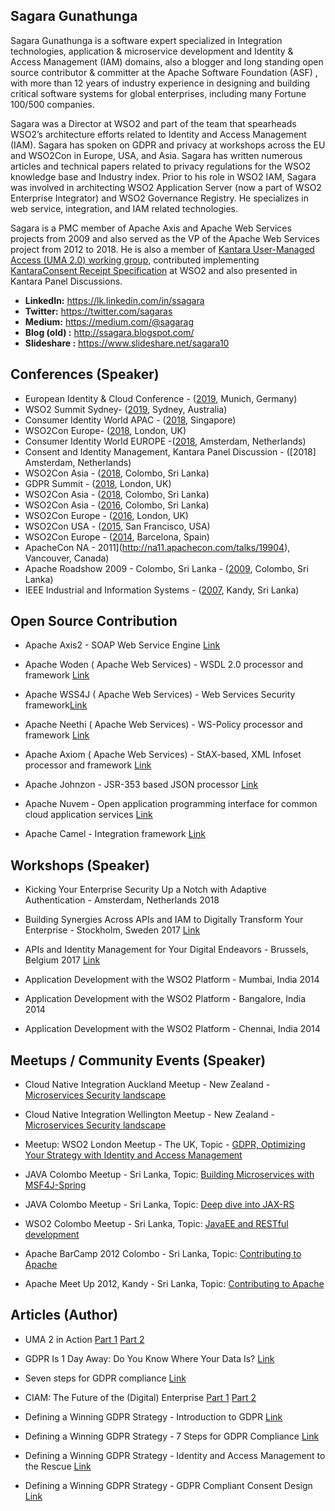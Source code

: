 ## Sagara Gunathunga

Sagara Gunathunga is a software expert specialized in Integration technologies, application & microservice development and Identity &  Access Management (IAM) domains, also a blogger and long standing open source contributor & committer at the Apache Software Foundation (ASF) , with more than 12 years of industry experience in designing and building critical software systems for global enterprises, including many Fortune 100/500 companies. 

Sagara was a Director at WSO2 and part of the team that spearheads WSO2’s architecture efforts related to Identity and Access Management (IAM). Sagara has spoken on GDPR and privacy at workshops across the EU and WSO2Con in Europe, USA, and Asia. Sagara has written numerous articles and technical papers related to privacy regulations for the WSO2 knowledge base and Industry index. Prior to his role in WSO2 IAM, Sagara was involved in architecting WSO2 Application Server (now a part of WSO2 Enterprise Integrator) and WSO2 Governance Registry. He specializes in web service, integration, and IAM related technologies.

Sagara is a PMC member of Apache Axis and Apache Web Services projects from 2009 and also served as the VP of the Apache Web Services project from 2012 to 2018. He is also a member of [Kantara User-Managed Access (UMA 2.0) working group](https://kantarainitiative.org/confluence/display/uma/Participant+Roster), contributed implementing [KantaraConsent Receipt Specification](https://kantarainitiative.org/file-downloads/consent-receipt-specification-v1-1-0/) at WSO2 and also presented in Kantara Panel Discussions. 



* **LinkedIn:** https://lk.linkedin.com/in/ssagara 
* **Twitter:** https://twitter.com/sagaras
* **Medium:** https://medium.com/@sagarag
* **Blog (old) :** http://ssagara.blogspot.com/
* **Slideshare :** https://www.slideshare.net/sagara10

## Conferences (Speaker)

* European Identity & Cloud Conference - ([2019](https://www.kuppingercole.com/events/eic2019/speakers/1880), Munich, Germany)
* WSO2 Summit Sydney- ([2019](https://wso2.com/summit/sydney-2019#Agenda), Sydney, Australia)
* Consumer Identity World APAC - ([2018](https://www.kuppingercole.com/events/ciwapac2018/speakers/1880), Singapore)
* WSO2Con Europe- ([2018](https://eu18.wso2con.com/speakers/), London, UK)
* Consumer Identity World EUROPE -([2018](https://www.kuppingercole.com/events/ciweu2018/speakers/1880), Amsterdam, Netherlands)
* Consent and Identity Management, Kantara Panel Discussion  - ([2018] Amsterdam, Netherlands)
* WSO2Con Asia - ([2018](https://asia18.wso2con.com/speakers/), Colombo, Sri Lanka)
* GDPR Summit - ([2018](https://registration.dataprotectionworldforum.com/EN/gdprsummitapril/GDPR-Roadmap), London, UK)
* WSO2Con Asia - ([2018](https://asia18.wso2con.com/speakers/), Colombo, Sri Lanka)
* WSO2Con Asia - ([2016](https://asia16.wso2con.com/speakers/), Colombo, Sri Lanka)
* WSO2Con Europe - ([2016](https://eu16.wso2con.com/speakers/), London, UK)
* WSO2Con USA - ([2015](https://us15.wso2con.com/speakers/), San Francisco, USA)
* WSO2Con Europe - ([2014](http://eu14.wso2con.com/speakers/), Barcelona, Spain)
* ApacheCon NA  - 2011](http://na11.apachecon.com/talks/19904), Vancouver, Canada)
* Apache Roadshow 2009 - Colombo, Sri Lanka - ([2009](https://www.slideshare.net/sagara10/wsdl-20-and-apache-woden/), Colombo, Sri Lanka)
* IEEE  Industrial and Information Systems - ([2007](https://ieeexplore.ieee.org/document/45791800), Kandy, Sri Lanka)



## Open Source Contribution 

* Apache Axis2  - SOAP Web Service Engine  [Link](http://axis.apache.org/axis2/java/core/team-list.html)

* Apache Woden ( Apache Web Services) - WSDL 2.0 processor and framework [Link](https://ws.apache.org/woden/projectteam.html)

* Apache WSS4J ( Apache Web Services) - Web Services Security framework[Link](http://ws.apache.org/team-list.html)

* Apache Neethi ( Apache Web Services) - WS-Policy processor and framework [Link](http://ws.apache.org/team-list.html)

* Apache Axiom ( Apache Web Services) - StAX-based, XML Infoset processor and framework [Link](http://ws.apache.org/team-list.html)

* Apache Johnzon - JSR-353 based JSON processor [Link](https://johnzon.apache.org/johnzon-websocket/team-list.html)

* Apache Nuvem - Open application programming interface for common cloud application services [Link](https://incubator.apache.org/projects/nuvem.html)

* Apache Camel - Integration framework  [Link](https://camel.apache.org/components/2.x/castor-dataformat.html)





## Workshops (Speaker)

* Kicking Your Enterprise Security Up a Notch with Adaptive Authentication - Amsterdam, Netherlands 2018

* Building Synergies Across APIs and IAM to Digitally Transform Your Enterprise - Stockholm, Sweden 2017 [Link](https://wso2.com/events/workshops/2017-november-stockholm-building-synergies-across-apis-and-iam-to-digitally-transform-your-enterprise/)

* APIs and Identity Management for Your Digital Endeavors - Brussels, Belgium 2017 [Link](https://wso2.com/events/workshops/2017-november-brussels-apis-and-identity-management-for-your-digital-endeavors/?utm_source=twitter&utm_medium=organicpost&utm_campaign=tworgwrkshp_Nov17)

* Application Development with the WSO2 Platform - Mumbai, India 2014

* Application Development with the WSO2 Platform - Bangalore, India 2014

* Application Development with the WSO2 Platform - Chennai, India 2014


## Meetups / Community Events (Speaker)

* Cloud Native Integration Auckland Meetup - New Zealand - [Microservices Security landscape
](https://www.meetup.com/Cloud-Native-Integration-Auckland/events/264875158/)

* Cloud Native Integration Wellington Meetup - New Zealand - [Microservices Security landscape
](https://www.meetup.com/Cloud-Native-Integration-Wellington/events/264911845/)

* Meetup: WSO2 London Meetup - The UK, Topic - [GDPR, Optimizing Your Strategy with Identity and Access Management](https://www.meetup.com/WSO2-London/events/249700541)

* JAVA Colombo Meetup - Sri Lanka, Topic: [Building Microservices with MSF4J-Spring](https://www.meetup.com/java-colombo/events/235907491)

* JAVA Colombo Meetup - Sri Lanka, Topic: [Deep dive into JAX-RS](https://www.meetup.com/java-colombo/events/224782930) 

* WSO2 Colombo Meetup - Sri Lanka, Topic: [JavaEE and RESTful development](https://www.meetup.com/wso2srilanka/events/220553050)

* Apache BarCamp 2012 Colombo - Sri Lanka, Topic: [Contributing to Apache](http://barcamp.org/w/page/50716721/apache-lk-12) 

* Apache Meet Up  2012, Kandy - Sri Lanka, Topic: [Contributing to Apache](https://www.readme.lk/apache-meetup-kandy) 


## Articles (Author)

* UMA 2 in Action [Part 1](https://wso2.com/articles/2019/5/user-managed-access-in-action-part-two/?utm_source=linkedin&utm_medium=organicpost&utm_campaign=liorgarti_may19) [Part 2](https://wso2.com/articles/2019/3/user-managed-access-in-action-part-one/?utm_source=linkedin&utm_medium=organicpost&utm_campaign=liorgarti_mar19)

* GDPR Is 1 Day Away: Do You Know Where Your Data Is? [Link](http://snip.ly/yw0rt#http://uk.pcmag.com/feature/95023/gdpr-is-2-days-away-do-you-know-where-your-data-is)

* Seven steps for GDPR compliance [Link](https://gdpr.report/news/2018/04/27/seven-steps-for-gdpr-compliance/)


* CIAM: The Future of the (Digital) Enterprise [Part 1](https://wso2.com/library/articles/2018/06/ciam-the-future-of-the-digital-enterprise/) [Part 2](https://wso2.com/library/articles/2018/08/ciam-the-future-of-the-digital-enterprise-part-2/?utm_source=linkedin&utm_medium=organicpost&utm_campaign=liorgarti_august18)

* Defining a Winning GDPR Strategy - Introduction to GDPR [Link](https://wso2.com/library/article/2017/12/introduction-to-gdpr/)

* Defining a Winning GDPR Strategy - 7 Steps for GDPR Compliance [Link](https://wso2.com/library/article/2017/12/7-steps-for-gdpr-compliance/?utm_source=linkedin&utm_medium=organicpost&utm_campaign=liorgarti_fab18)

* Defining a Winning GDPR Strategy - Identity and Access Management to the Rescue [Link](https://wso2.com/library/article/2018/2/identity-and-access-management-to-the-rescue/)

* Defining a Winning GDPR Strategy - GDPR Compliant Consent Design [Link](https://wso2.com/library/articles/2018/02/creating-a-winning-gdpr-strategypart-4-gdpr-compliant-consent-design/)
